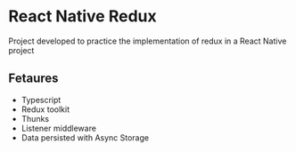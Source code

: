 # React Native Redux

Project developed to practice the implementation of redux in a React Native project

## Fetaures

- Typescript
- Redux toolkit
- Thunks
- Listener middleware
- Data persisted with Async Storage 
